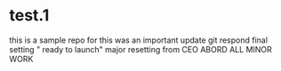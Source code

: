 # test.1
this is a sample repo for 
this was an important update
git respond
final setting " ready to launch"
major resetting from CEO
ABORD ALL MINOR WORK
